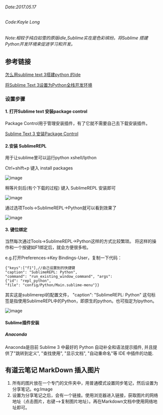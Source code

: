 ###### Date:2017.05.17
###### Code:Kayle Long
###### Note:相较于纯白如雪的原版idle,Sublime实在是色彩缤纷。将Sublime 搭建Python开发环境来促进学习和开发。

## 参考链接

[怎么用sublime text 3搭建python 的ide](https://www.zhihu.com/question/22904994)

[将Sublime Text 3设置为Python全栈开发环境](http://python.jobbole.com/81312/)

### 设置步骤
#### 1. 打开Sublime text  安装package control

Package Control用于管理安装插件，有了它就不需要自己去下载安装插件。

[Sublime Text 3 安装Package Control](http://www.cnblogs.com/luoshupeng/archive/2013/09/09/3310777.html)

#### 2.安装 SublimeREPL
用于让sublime里可以运行python xshell/Ipthon

Ctrl+shift+p 键入 install packages

![image](http://note.youdao.com/yws/api/personal/file/F950C65732404AF5ABD2BBF8C46883DE?method=download&shareKey=8629088d3ea8f2b9900957ecb726eff3)

稍等片刻后(有个下载的过程) 键入 SublimeREPL 安装即可

![image](http://note.youdao.com/yws/api/personal/file/61FBF591538740CCB7F9939DAF1F1F62?method=download&shareKey=8629088d3ea8f2b9900957ecb726eff3)

通过选项Tools->SublimeREPL->Python就可以看到效果了

![image](http://note.youdao.com/yws/api/personal/file/0FBBCFE5609E40C9A79E11389A21DBA3?method=download&shareKey=8629088d3ea8f2b9900957ecb726eff3)

#### 3. 键位绑定

当然每次通过Tools->SublimeREPL->Python这样的方式比较繁琐。
将这样的操作和一个按键如F1绑定后，就会方便很多啦。

e.g.打开Preferences->Key Bindings-User，复制一下代码：

```
{"keys":["f1"],//自己设置到的快捷键
"caption": "SublimeREPL: Python",
"command": "run_existing_window_command", "args":
{"id": "repl_python",
"file": "config/Python/Main.sublime-menu"}}
```

其实这是sublimerepl的配置文件，
"caption": "SublimeREPL: Python" 这句标签是指使用SublimeREPL中的Python，即原生的python。也可指定为Ipython。

![image](http://note.youdao.com/yws/api/personal/file/CEA3FE54F9924ED59CFD763193EC795A?method=download&shareKey=8629088d3ea8f2b9900957ecb726eff3)


#### Sublime插件安装
##### Anaconda

Anaconda是目前 Sublime 3 中最好的 Python 自动补全和语法提示插件, 并且提供了"跳转到定义", "查找使用", "显示文档", "自动重命名"等 IDE 中插件的功能.

## 有道云笔记 MarkDown 插入图片

1. 所有的图片放在一个专门的文件夹中，用普通模式设置同步笔记，然后设置为分享笔记。eg:Image
2. 设置为分享笔记之后，会有一个链接。使用浏览器进入链接，获取图片的网络地址（点击图片，右键-->复制图片地址）。再在Markdown文档中使用网络地址即可。
